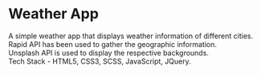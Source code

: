 # Weather App
A simple weather app that displays weather information of different cities.<br>
Rapid API has been used to gather the geographic information.<br>
Unsplash API is used to display the respective backgrounds.<br>
Tech Stack - HTML5, CSS3, SCSS, JavaScript, JQuery.
